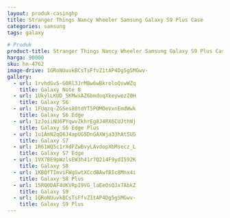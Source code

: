 ```yaml
---
layout: produk-casinghp
title: Stranger Things Nancy Wheeler Samsung Galaxy S9 Plus Case
categories: samsung
tags: galaxy

# Produk
product-title: Stranger Things Nancy Wheeler Samsung Galaxy S9 Plus Case
harga: 90000
sku: hn-4762
image-drive: 1GRoNUuvkBCsTsFfvZ1tAP4Dg5gSMGwv-
gallery:
  - url: 1rvhdGvS-G0Rl3JrMBw6wBkroloQswWZq
    title: Galaxy Note 8
  - url: 1UkylLKUD_5KMwxAZ6bmdoqXkeywozZ0H
    title: Galaxy S6
  - url: 1FUqzq-ZGSes80tdYT5POMOeVxnEmdWwk
    title: Galaxy S6 Edge
  - url: 1zJoiiNU6PYqwvZkhrEg8J4RX6CUJthNj
    title: Galaxy S6 Edge Plus
  - url: 1u1AmN2qQ6J4apUG5DnGAXWja33hAtSUG
    title: Galaxy S7
  - url: 1R61WQ5c1rXdFZwBvyLAvdopXbMsecz_L
    title: Galaxy S7 Edge
  - url: 1VX7BE9pWzlsEW3h41r7Q214F9ydI592K
    title: Galaxy S8
  - url: 1KBQfTImviFWgSwtXCcdBAwfBIc8Mnx4i
    title: Galaxy S8 Plus
  - url: 15RQ0DAF4UKVRpI9VG_laEeOsQJx7AbkZ
    title: Galaxy S9
  - url: 1GRoNUuvkBCsTsFfvZ1tAP4Dg5gSMGwv-
    title: Galaxy S9 Plus
---
```


